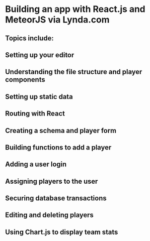 # Building an app with React.js and MeteorJS via Lynda.com

## Topics include:
## Setting up your editor
## Understanding the file structure and player components
## Setting up static data
## Routing with React
## Creating a schema and player form
## Building functions to add a player
## Adding a user login
## Assigning players to the user
## Securing database transactions
## Editing and deleting players
## Using Chart.js to display team stats
